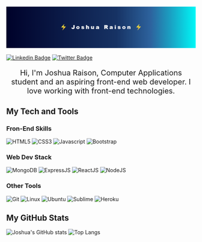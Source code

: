 <p align="center">
<img src="./assets/banner-temp1.png" alt="Banner"/>
</p>

[![Linkedin Badge](https://img.shields.io/badge/-joshuaraison-blue?style=for-the-badge&logo=linkedin)](https://www.linkedin.com/in/joshuaraison)
[![Twitter Badge](https://img.shields.io/badge/-@joshuaraison-white?style=for-the-badge&logo=twitter)](https://twitter.com/joshuaraison)

<p style="font-size:20px;text-align:center;">
Hi, I'm Joshua Raison, Computer Applications student and an aspiring front-end web developer. I love working with front-end technologies.
</p> 

## My Tech and Tools

### Fron-End Skills

![HTML5](https://img.shields.io/badge/-HTML5-yellow?style=for-the-badge&logo=html5)
![CSS3](https://img.shields.io/badge/-CSS3-black?style=for-the-badge&logo=css3)
![Javascript](https://img.shields.io/badge/-Javascript-black?style=for-the-badge&logo=javascript)
![Bootstrap](https://img.shields.io/badge/-BOOTSTRAP-white?style=for-the-badge&logo=bootstrap)



### Web Dev Stack

![MongoDB](https://img.shields.io/badge/-mongodb-red?style=for-the-badge&logo=mongodb)
![ExpressJS](https://img.shields.io/badge/-Express.js-purple?style=for-the-badge&logo=express)
![ReactJS](https://img.shields.io/badge/-REACTJS-black?style=for-the-badge&logo=react)
![NodeJS](https://img.shields.io/badge/-NODE.JS-grey?style=for-the-badge&logo=node.js)

### Other Tools

![Git](https://img.shields.io/badge/-git-black?style=for-the-badge&logo=git)
![Linux](https://img.shields.io/badge/-linux-grey?style=for-the-badge&logo=linux)
![Ubuntu](https://img.shields.io/badge/-ubuntu-black?style=for-the-badge&logo=ubuntu)
![Sublime](https://img.shields.io/badge/-sublime-black?style=for-the-badge&logo=sublimetext)
![Heroku](https://img.shields.io/badge/-HEROKU-violet?style=for-the-badge&logo=heroku)


## My GitHub Stats
![Joshua's GitHub stats](https://github-readme-stats.vercel.app/api?username=joshuaraison&show_icons=true&theme=radical)
![Top Langs](https://github-readme-stats.vercel.app/api/top-langs/?username=joshuaraison&layout=compact)



<!-- <h2 style="text-align:center;">👋 Hi, I’m Joshua Raison</h2> -->

<!-- <h3>👀 I’m interested in</h3>
<ul>
	<li>Web Development</li>
	<li>Artificial Inteligence</li>
</ul>

<h3>🌱 I’m currently</h3>
<ul>
<li>A Computer Applications student</li>
<li>Learning Web Technologies.
	<ul>
		<li> MongoDB</li>
		<li> ExpressJS</li>
		<li> ReactJS</li>
		<li> NodeJS</li>
	</ul>
</li>
</ul>
	
<h3>💞️ I’m looking to</h3>
<ul>
	<li> Collaborate on Web projects to improve my skills.</li>
</ul>

<h3>📫 Reach me through</h3>
<ul>
	<li> LinkedIn (joshuaraison)</li>
	<li> Twitter (@JoshuaRaison)</li>
</ul> -->


<!---
JoshuaRaison/JoshuaRaison is a ✨ special ✨ repository because its `README.md` (this file) appears on your GitHub profile.
You can click the Preview link to take a look at your changes.
--->
